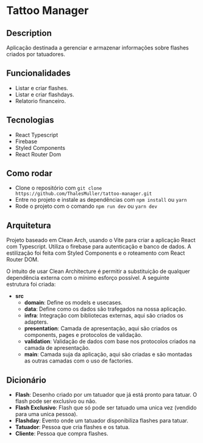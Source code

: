 # Tattoo Manager

## Description

Aplicação destinada a gerenciar e armazenar informações sobre flashes criados por tatuadores.

## Funcionalidades

- Listar e criar flashes.
- Listar e criar flashdays.
- Relatorio financeiro.

## Tecnologias

- React Typescript
- Firebase
- Styled Components
- React Router Dom

## Como rodar

- Clone o repositório com `git clone https://github.com/ThalesMuller/tattoo-manager.git`
- Entre no projeto e instale as dependências com `npm install` ou `yarn`
- Rode o projeto com o comando `npm run dev` ou `yarn dev`

## Arquitetura

Projeto baseado em Clean Arch, usando o Vite para criar a aplicação React com Typescript.
Utiliza o firebase para autenticação e banco de dados.
A estilização foi feita com Styled Components e o roteamento com React Router DOM.

O intuito de usar Clean Architecture é permitir a substituição de qualquer dependência externa com o mínimo esforço possível.
A seguinte estrutura foi criada:

- **src**
  - **domain**: Define os models e usecases.
  - **data**: Define como os dados são trafegados na nossa aplicação.
  - **infra**: Integração com bibliotecas externas, aqui são criados os adapters.
  - **presentation**: Camada de apresentação, aqui são criados os components, pages e protocolos de validação.
  - **validation**: Validação de dados com base nos protocolos criados na camada de apresentação.
  - **main**: Camada suja da aplicação, aqui são criadas e são montadas as outras camadas com o uso de factories.

## Dicionário

- **Flash**: Desenho criado por um tatuador que já está pronto para tatuar. O flash pode ser exclusivo ou não.
- **Flash Exclusivo**: Flash que só pode ser tatuado uma unica vez (vendido para uma unica pessoa).
- **Flashday**: Evento onde um tatuador disponibiliza flashes para tatuar.
- **Tatuador**: Pessoa que cria flashes e os tatua.
- **Cliente**: Pessoa que compra flashes.
